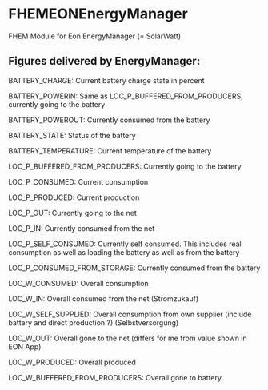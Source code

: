 # FHEMEONEnergyManager
FHEM Module for Eon EnergyManager (= SolarWatt)

## Figures delivered by EnergyManager:

BATTERY_CHARGE: Current battery charge state in percent

BATTERY_POWERIN: Same as LOC_P_BUFFERED_FROM_PRODUCERS, currently going to the battery

BATTERY_POWEROUT: Currently consumed from the battery

BATTERY_STATE: Status of the battery

BATTERY_TEMPERATURE: Current temperature of the battery

LOC_P_BUFFERED_FROM_PRODUCERS: Currently going to the battery

LOC_P_CONSUMED: Current consumption

LOC_P_PRODUCED: Current production

LOC_P_OUT: Currently going to the net

LOC_P_IN: Currently consumed from the net

LOC_P_SELF_CONSUMED: Currently self consumed. This includes real consumption as well as loading the battery as well as from the battery

LOC_P_CONSUMED_FROM_STORAGE: Currently consumed from the battery

LOC_W_CONSUMED: Overall consumption

LOC_W_IN: Overall consumed from the net (Stromzukauf)

LOC_W_SELF_SUPPLIED: Overall consumption from own supplier (include battery and direct production ?) (Selbstversorgung)

LOC_W_OUT: Overall gone to the net (differs for me from value shown in EON App)

LOC_W_PRODUCED: Overall produced

LOC_W_BUFFERED_FROM_PRODUCERS: Overall gone to battery
